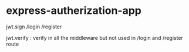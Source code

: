 # express-autherization-app


jwt.sign
/login
/register

jwt.verify : verify in all the middleware but not used in /login and /register route



